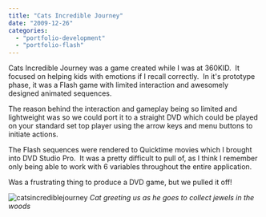```yaml
---
title: "Cats Incredible Journey"
date: "2009-12-26"
categories:
  - "portfolio-development"
  - "portfolio-flash"
---
```


Cats Incredible Journey was a game created while I was at 360KID.  It focused on helping kids with emotions if I recall correctly.  In it's prototype phase, it was a Flash game with limited interaction and awesomely designed animated sequences.

The reason behind the interaction and gameplay being so limited and lightweight was so we could port it to a straight DVD which could be played on your standard set top player using the arrow keys and menu buttons to initiate actions.

The Flash sequences were rendered to Quicktime movies which I brought into DVD Studio Pro.  It was a pretty difficult to pull of, as I think I remember only being able to work with 6 variables throughout the entire application.

Was a frustrating thing to produce a DVD game, but we pulled it off!

![catsincrediblejourney](https://d2ypg8o05lff0b.cloudfront.net/wp-content/uploads/2011/12/catsincrediblejourney.jpg)
*Cat greeting us as he goes to collect jewels in the woods*
